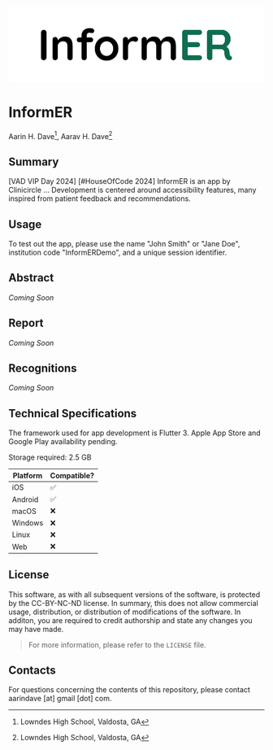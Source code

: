 ![InformER Logo](assets/images/informerreadme.png)
# InformER
Aarin H. Dave[^1], Aarav H. Dave[^1]

## Summary
[VAD VIP Day 2024] [#HouseOfCode 2024] InformER is an app by Clinicircle ... Development is centered around accessibility features, many inspired from patient feedback and recommendations.

## Usage
To test out the app, please use the name "John Smith" or "Jane Doe", institution code "InformERDemo", and a unique session identifier.

## Abstract
*Coming Soon*

## Report
*Coming Soon*

## Recognitions
*Coming Soon*

## Technical Specifications
The framework used for app development is Flutter 3. Apple App Store and Google Play availability pending.

Storage required: 2.5 GB

| Platform | Compatible? |
|----------|-------------|
| iOS      | ✅           |
| Android  | ✅           |
| macOS    | ❌           |
| Windows  | ❌           |
| Linux    | ❌           |
| Web      | ❌           |

## License
This software, as with all subsequent versions of the software, is protected by the CC-BY-NC-ND license. In summary, this does not allow commercial usage, distribution, or distribution of modifications of the software. In additon, you are required to credit authorship and state any changes you may have made.
> For more information, please refer to the `LICENSE` file.

## Contacts
For questions concerning the contents of this repository, please contact aarindave [at] gmail [dot] com.

[^1]: Lowndes High School, Valdosta, GA
